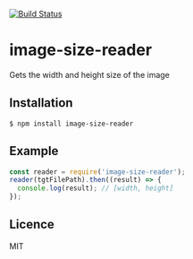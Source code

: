 [![Build Status](https://travis-ci.org/tadashiy1012/image-size-reader.svg?branch=master)](https://travis-ci.org/tadashiy1012/image-size-reader)

# image-size-reader
Gets the width and height size of the image

## Installation
`$ npm install image-size-reader`

## Example
```JavaScript
const reader = require('image-size-reader');
reader(tgtFilePath).then((result) => {
  console.log(result); // [width, height]
});
```

## Licence
MIT